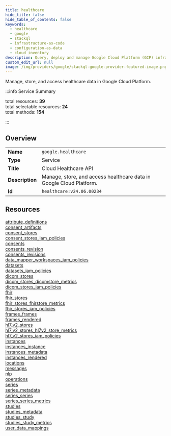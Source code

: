 ```yaml
---
title: healthcare
hide_title: false
hide_table_of_contents: false
keywords:
  - healthcare
  - google
  - stackql
  - infrastructure-as-code
  - configuration-as-data
  - cloud inventory
description: Query, deploy and manage Google Cloud Platform (GCP) infrastructure and resources using SQL
custom_edit_url: null
image: /img/providers/google/stackql-google-provider-featured-image.png
---
```


Manage, store, and access healthcare data in Google Cloud Platform.  
    
:::info Service Summary

<div class="row">
<div class="providerDocColumn">
<span>total resources:&nbsp;<b>39</b></span><br />
<span>total selectable resources:&nbsp;<b>24</b></span><br />
<span>total methods:&nbsp;<b>154</b></span><br />
</div>
</div>

:::

## Overview
<table><tbody>
<tr><td><b>Name</b></td><td><code>google.healthcare</code></td></tr>
<tr><td><b>Type</b></td><td>Service</td></tr>
<tr><td><b>Title</b></td><td>Cloud Healthcare API</td></tr>
<tr><td><b>Description</b></td><td>Manage, store, and access healthcare data in Google Cloud Platform.</td></tr>
<tr><td><b>Id</b></td><td><code>healthcare:v24.06.00234</code></td></tr>
</tbody></table>

## Resources
<div class="row">
<div class="providerDocColumn">
<a href="/providers/google/healthcare/attribute_definitions/">attribute_definitions</a><br />
<a href="/providers/google/healthcare/consent_artifacts/">consent_artifacts</a><br />
<a href="/providers/google/healthcare/consent_stores/">consent_stores</a><br />
<a href="/providers/google/healthcare/consent_stores_iam_policies/">consent_stores_iam_policies</a><br />
<a href="/providers/google/healthcare/consents/">consents</a><br />
<a href="/providers/google/healthcare/consents_revision/">consents_revision</a><br />
<a href="/providers/google/healthcare/consents_revisions/">consents_revisions</a><br />
<a href="/providers/google/healthcare/data_mapper_workspaces_iam_policies/">data_mapper_workspaces_iam_policies</a><br />
<a href="/providers/google/healthcare/datasets/">datasets</a><br />
<a href="/providers/google/healthcare/datasets_iam_policies/">datasets_iam_policies</a><br />
<a href="/providers/google/healthcare/dicom_stores/">dicom_stores</a><br />
<a href="/providers/google/healthcare/dicom_stores_dicomstore_metrics/">dicom_stores_dicomstore_metrics</a><br />
<a href="/providers/google/healthcare/dicom_stores_iam_policies/">dicom_stores_iam_policies</a><br />
<a href="/providers/google/healthcare/fhir/">fhir</a><br />
<a href="/providers/google/healthcare/fhir_stores/">fhir_stores</a><br />
<a href="/providers/google/healthcare/fhir_stores_fhirstore_metrics/">fhir_stores_fhirstore_metrics</a><br />
<a href="/providers/google/healthcare/fhir_stores_iam_policies/">fhir_stores_iam_policies</a><br />
<a href="/providers/google/healthcare/frames_frames/">frames_frames</a><br />
<a href="/providers/google/healthcare/frames_rendered/">frames_rendered</a><br />
<a href="/providers/google/healthcare/hl7_v2_stores/">hl7_v2_stores</a><br />
</div>
<div class="providerDocColumn">
<a href="/providers/google/healthcare/hl7_v2_stores_hl7v2_store_metrics/">hl7_v2_stores_hl7v2_store_metrics</a><br />
<a href="/providers/google/healthcare/hl7_v2_stores_iam_policies/">hl7_v2_stores_iam_policies</a><br />
<a href="/providers/google/healthcare/instances/">instances</a><br />
<a href="/providers/google/healthcare/instances_instance/">instances_instance</a><br />
<a href="/providers/google/healthcare/instances_metadata/">instances_metadata</a><br />
<a href="/providers/google/healthcare/instances_rendered/">instances_rendered</a><br />
<a href="/providers/google/healthcare/locations/">locations</a><br />
<a href="/providers/google/healthcare/messages/">messages</a><br />
<a href="/providers/google/healthcare/nlp/">nlp</a><br />
<a href="/providers/google/healthcare/operations/">operations</a><br />
<a href="/providers/google/healthcare/series/">series</a><br />
<a href="/providers/google/healthcare/series_metadata/">series_metadata</a><br />
<a href="/providers/google/healthcare/series_series/">series_series</a><br />
<a href="/providers/google/healthcare/series_series_metrics/">series_series_metrics</a><br />
<a href="/providers/google/healthcare/studies/">studies</a><br />
<a href="/providers/google/healthcare/studies_metadata/">studies_metadata</a><br />
<a href="/providers/google/healthcare/studies_study/">studies_study</a><br />
<a href="/providers/google/healthcare/studies_study_metrics/">studies_study_metrics</a><br />
<a href="/providers/google/healthcare/user_data_mappings/">user_data_mappings</a><br />
</div>
</div>
